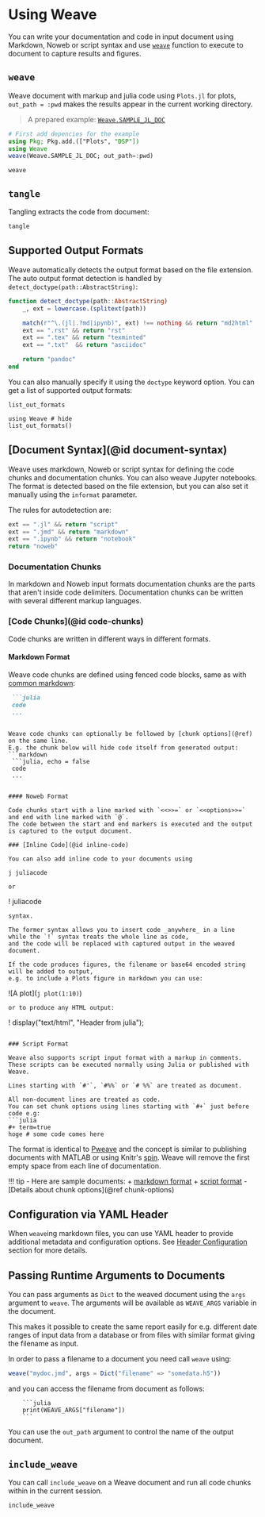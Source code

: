 # Using Weave

You can write your documentation and code in input document using Markdown, Noweb or script
syntax and use [`weave`](@ref) function to execute to document to capture results and figures.

## `weave`

Weave document with markup and julia code using `Plots.jl` for plots,
`out_path = :pwd` makes the results appear in the current working directory.

> A prepared example: [`Weave.SAMPLE_JL_DOC`](../examples/FIR_design.jmd)

```julia
# First add depencies for the example
using Pkg; Pkg.add.(["Plots", "DSP"])
using Weave
weave(Weave.SAMPLE_JL_DOC; out_path=:pwd)
```

```@docs
weave
```

## `tangle`

Tangling extracts the code from document:

```@docs
tangle
```

## Supported Output Formats

Weave automatically detects the output format based on the file extension.
The auto output format detection is handled by `detect_doctype(path::AbstractString)`:

```julia
function detect_doctype(path::AbstractString)
    _, ext = lowercase.(splitext(path))

    match(r"^\.(jl|.?md|ipynb)", ext) !== nothing && return "md2html"
    ext == ".rst" && return "rst"
    ext == ".tex" && return "texminted"
    ext == ".txt"  && return "asciidoc"

    return "pandoc"
end
```

You can also manually specify it using the `doctype` keyword option.
You can get a list of supported output formats:

```@docs
list_out_formats
```

```@example
using Weave # hide
list_out_formats()
```

## [Document Syntax](@id document-syntax)

Weave uses markdown, Noweb or script syntax for defining the code chunks and
documentation chunks. You can also weave Jupyter notebooks. The format is detected based on the file extension, but you can also set it manually using the `informat` parameter.

The rules for autodetection are:

```julia
ext == ".jl" && return "script"
ext == ".jmd" && return "markdown"
ext == ".ipynb" && return "notebook"
return "noweb"
```


### Documentation Chunks

In markdown and Noweb input formats documentation chunks are the parts that aren't inside code delimiters. Documentation chunks can be written with several different markup languages.


### [Code Chunks](@id code-chunks)

Code chunks are written in different ways in different formats.

#### Markdown Format

Weave code chunks are defined using fenced code blocks, same as with [common markdown](https://spec.commonmark.org/0.29/#fenced-code-blocks):
```markdown
 ```julia
 code
 ...
 ```
```

Weave code chunks can optionally be followed by [chunk options](@ref) on the same line.
E.g. the chunk below will hide code itself from generated output:
```markdown
 ```julia, echo = false
 code
 ...
 ```
```

#### Noweb Format

Code chunks start with a line marked with `<<>>=` or `<<options>>=` and end with line marked with `@`.
The code between the start and end markers is executed and the output is captured to the output document.

### [Inline Code](@id inline-code)

You can also add inline code to your documents using
```
`j juliacode`
```
or
```
! juliacode
```
syntax.

The former syntax allows you to insert code _anywhere_ in a line
while the `!` syntax treats the whole line as code,
and the code will be replaced with captured output in the weaved document.

If the code produces figures, the filename or base64 encoded string will be added to output,
e.g. to include a Plots figure in markdown you can use:
```
![A plot](`j plot(1:10)`)
```
or to produce any HTML output:
```
! display("text/html", "Header from julia");
```

### Script Format

Weave also supports script input format with a markup in comments.
These scripts can be executed normally using Julia or published with Weave.

Lines starting with `#'`, `#%%` or `# %%` are treated as document.

All non-document lines are treated as code.
You can set chunk options using lines starting with `#+` just before code e.g:
```julia
#+ term=true
hoge # some code comes here
```

The format is identical to [Pweave](http://mpastell.com/pweave/pypublish.html) and the concept is similar to publishing documents with MATLAB or using Knitr's [spin](http://yihui.name/knitr/demo/stitch/).
Weave will remove the first empty space from each line of documentation.

!!! tip
    - Here are sample documents:
      + [markdown format](https://github.com/mpastell/Weave.jl/blob/master/examples/FIR_design.jmd)
      + [script format](https://github.com/mpastell/Weave.jl/blob/master/examples/FIR_design.jl)
    - [Details about chunk options](@ref chunk-options)


## Configuration via YAML Header

When `weave`ing markdown files, you can use YAML header to provide additional metadata and configuration options.
See [Header Configuration](@ref) section for more details.


## Passing Runtime Arguments to Documents

You can pass arguments as `Dict` to the weaved document using the `args` argument
to `weave`. The arguments will be available as `WEAVE_ARGS` variable in the document.

This makes it possible to create the same report easily for e.g. different
date ranges of input data from a database or from files with similar format giving the
filename as input.

In order to pass a filename to a document you need call `weave` using:

```julia
weave("mydoc.jmd", args = Dict("filename" => "somedata.h5"))
```

and you can access the filename from document as follows:

```
    ```julia
    print(WEAVE_ARGS["filename"])
    ```
```

You can use the `out_path` argument to control the name of the
output document.


## `include_weave`

You can call `include_weave` on a Weave document and run all code chunks within in the current session.

```@docs
include_weave
```
